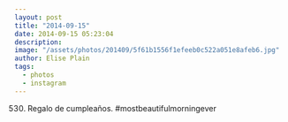 ```yaml
---
layout: post
title: "2014-09-15"
date: 2014-09-15 05:23:04
description: 
image: "/assets/photos/201409/5f61b1556f1efeeb0c522a051e8afeb6.jpg"
author: Elise Plain
tags: 
  - photos
  - instagram
---
```


530. Regalo de cumpleaños. #mostbeautifulmorningever
<p></p>
